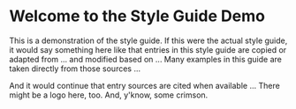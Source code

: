 # Welcome to the Style Guide Demo

This is a demonstration of the style guide. If this were the actual style guide, it would say something here like that entries in this style guide are copied or adapted from ... and modified based on ... Many examples in this guide are taken directly from those sources ...

And it would continue that entry sources are cited when available ... There might be a logo here, too. And, y'know, some crimson.